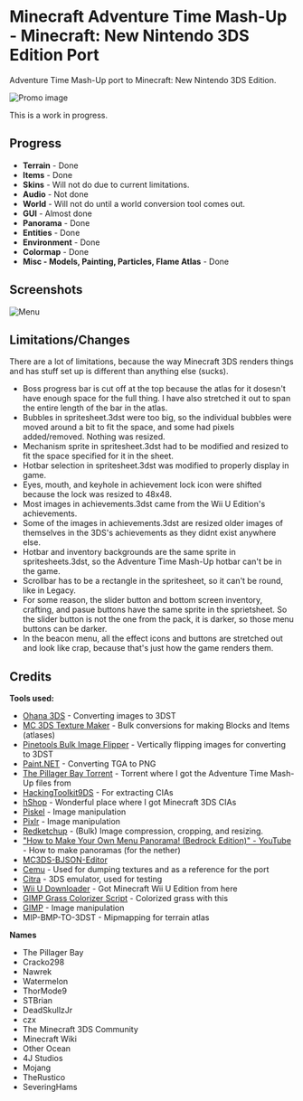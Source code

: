 # Minecraft Adventure Time Mash-Up - Minecraft: New Nintendo 3DS Edition Port
Adventure Time Mash-Up port to Minecraft: New Nintendo 3DS Edition.

![Promo image](https://github.com/susbaconhairman/mc-adventure-time-mash-up-3ds-port/blob/main/images/promo.png?raw=true)

This is a work in progress.

## Progress

- **Terrain** - Done
- **Items** - Done
- **Skins** - Will not do due to current limitations.
- **Audio** - Not done
- **World** - Will not do until a world conversion tool comes out.
- **GUI** - Almost done
- **Panorama** - Done
- **Entities** - Done
- **Environment** - Done
- **Colormap** - Done
- **Misc - Models, Painting, Particles, Flame Atlas** - Done

## Screenshots
![Menu](https://github.com/susbaconhairman/mc-adventure-time-mash-up-3ds-port/blob/main/images/menu.png?raw=true)

## Limitations/Changes

There are a lot of limitations, because the way Minecraft 3DS renders things and has stuff set up is different than anything else (sucks).

- Boss progress bar is cut off at the top because the atlas for it dosesn't have enough space for the full thing. I have also stretched it out to span the entire length of the bar in the atlas.
- Bubbles in spritesheet.3dst were too big, so the individual bubbles were moved around a bit to fit the space, and some had pixels added/removed. Nothing was resized.
- Mechanism sprite in spritesheet.3dst had to be modified and resized to fit the space specified for it in the sheet.
- Hotbar selection in spritesheet.3dst was modified to properly display in game.
- Eyes, mouth, and keyhole in achievement lock icon were shifted because the lock was resized to 48x48.
- Most images in achievements.3dst came from the Wii U Edition's achievements.
- Some of the images in achievements.3dst are resized older images of themselves in the 3DS's achievements as they didnt exist anywhere else.
- Hotbar and inventory backgrounds are the same sprite in spritesheets.3dst, so the Adventure Time Mash-Up hotbar can't be in the game.
- Scrollbar has to be a rectangle in the spritesheet, so it can't be round, like in Legacy.
- For some reason, the slider button and bottom screen inventory, crafting, and pasue buttons have the same sprite in the sprietsheet. So the slider button is not the one from the pack, it is darker, so those menu buttons can be darker.
- In the beacon menu, all the effect icons and buttons are stretched out and look like crap, because that's just how the game renders them.

## Credits

**Tools used:**
- [Ohana 3DS](https://gbatemp.net/attachments/ohana3ds-zip.99223/) - Converting images to 3DST
- [MC 3DS Texture Maker](https://github.com/STBrian/MC3DS-Texture-Maker) - Bulk conversions for making Blocks and Items (atlases)
- [Pinetools Bulk Image Flipper](https://pinetools.com/bulk-batch-flip-image) - Vertically flipping images for converting to 3DST
- [Paint.NET](https://www.getpaint.net/) - Converting TGA to PNG
- [The Pillager Bay Torrent](https://archive.org/details/minecraft-marketplace) - Torrent where I got the Adventure Time Mash-Up files from
- [HackingToolkit9DS](https://github.com/Asia81/HackingToolkit9DS) - For extracting CIAs
- [hShop](https://hshop.erista.me) - Wonderful place where I got Minecraft 3DS CIAs
- [Piskel](https://piskelapp.com) - Image manipulation
- [Pixlr](https://pixlr.com/x) - Image manipulation
- [Redketchup](https://redketchup.io) - (Bulk) Image compression, cropping, and resizing.
- ["How to Make Your Own Menu Panorama! (Bedrock Edition)" - YouTube](https://www.youtube.com/watch?v=fOLRL8HNHuA) - How to make panoramas (for the nether)
- [MC3DS-BJSON-Editor](https://github.com/STBrian/MC3DS-BJSON-Editor)
- [Cemu](https://cemu.info/) - Used for dumping textures and as a reference for the port
- [Citra](https://github.com/PabloMK7/citra) - 3DS emulator, used for testing
- [Wii U Downloader](https://github.com/Xpl0itU/WiiUDownloader) - Got Minecraft Wii U Edition from here
- [GIMP Grass Colorizer Script](https://github.com/mc-3ds-team/GIMP-Grass-Colorizer-Script) - Colorized grass with this
- [GIMP](https://www.gimp.org/) - Image manipulation
- MIP-BMP-TO-3DST - Mipmapping for terrain atlas

**Names**
- The Pillager Bay
- Cracko298
- Nawrek
- Watermelon
- ThorMode9
- STBrian
- DeadSkullzJr
- czx
- The Minecraft 3DS Community
- Minecraft Wiki
- Other Ocean
- 4J Studios
- Mojang
- TheRustico
- SeveringHams
